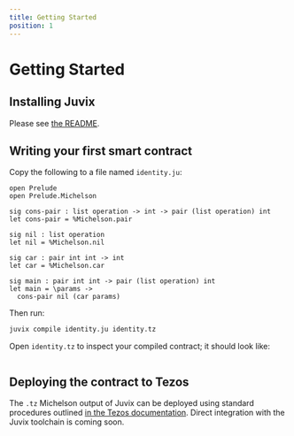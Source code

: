 ```yaml
---
title: Getting Started
position: 1
---
```


# Getting Started

## Installing Juvix

Please see [the README](https://github.com/metastatedev/juvix#installation).

## Writing your first smart contract

Copy the following to a file named `identity.ju`:

```juvix
open Prelude
open Prelude.Michelson

sig cons-pair : list operation -> int -> pair (list operation) int
let cons-pair = %Michelson.pair

sig nil : list operation
let nil = %Michelson.nil

sig car : pair int int -> int
let car = %Michelson.car

sig main : pair int int -> pair (list operation) int
let main = \params ->
  cons-pair nil (car params)
```

Then run:

```bash
juvix compile identity.ju identity.tz
```

Open `identity.tz` to inspect your compiled contract; it should look like:

```bash
```

## Deploying the contract to Tezos

The `.tz` Michelson output of Juvix can be deployed using standard procedures outlined [in the Tezos documentation](https://tezos.gitlab.io/alpha/cli-commands.html?highlight=originate). Direct integration with the Juvix toolchain is coming soon.

